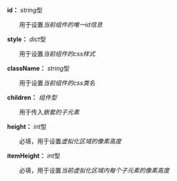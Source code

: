 **id：** *string*型

　　用于设置*当前组件的唯一id信息*

**style：** *dict*型

　　用于设置*当前组件的css样式*

**className：** *string*型

　　用于设置*当前组件的css类名*

**children：** *组件型*

　　用于传入*嵌套的子元素*

**height：** *int*型

　　必填，用于设置*虚拟化区域的像素高度*

**itemHeight：** *int*型

　　必填，用于设置*当前虚拟化区域内每个子元素的像素高度*